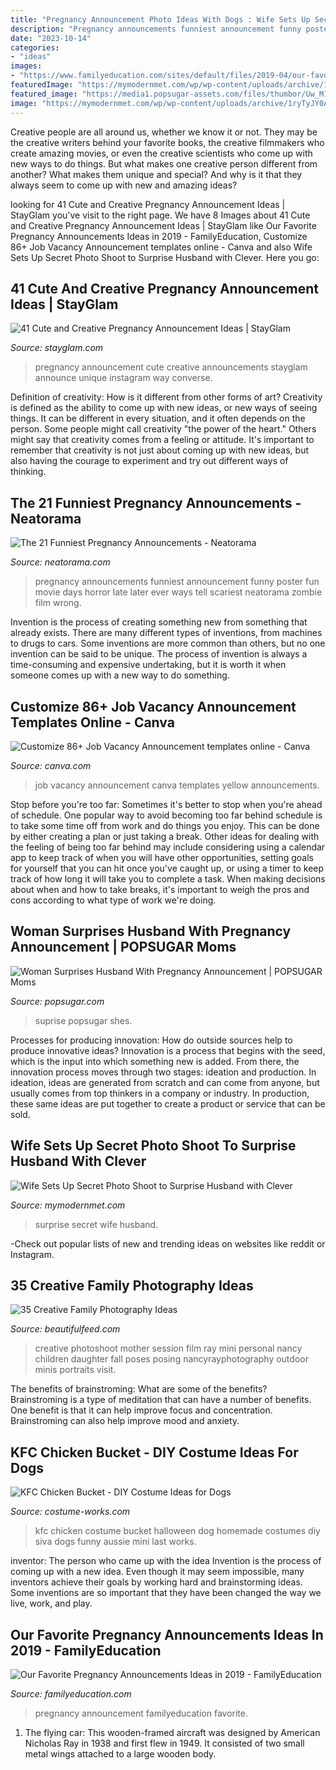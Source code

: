 ```yaml
---
title: "Pregnancy Announcement Photo Ideas With Dogs : Wife Sets Up Secret Photo Shoot To Surprise Husband With Clever"
description: "Pregnancy announcements funniest announcement funny poster fun movie days horror late later ever ways tell scariest neatorama zombie film wrong"
date: "2023-10-14"
categories:
- "ideas"
images:
- "https://www.familyeducation.com/sites/default/files/2019-04/our-favorite-pregnancy-announcement-ideas-of-2019_feature.jpg"
featuredImage: "https://mymodernmet.com/wp/wp-content/uploads/archive/1ryTyJY0AClRKW4qGgJQ_samanthaboos3.jpg"
featured_image: "https://media1.popsugar-assets.com/files/thumbor/Uw_M1Al7KuvJt4jiKLFyTjaQ-IU/fit-in/1024x1024/filters:format_auto-!!-:strip_icc-!!-/2017/08/21/773/n/24155406/0bf1e95a599b198c9ac360.65618306_edit_img_cover_file_16442351_1503335206/i/Woman-Surprises-Husband-Pregnancy-Announcement.jpg"
image: "https://mymodernmet.com/wp/wp-content/uploads/archive/1ryTyJY0AClRKW4qGgJQ_samanthaboos3.jpg"
---
```



Creative people are all around us, whether we know it or not. They may be the creative writers behind your favorite books, the creative filmmakers who create amazing movies, or even the creative scientists who come up with new ways to do things. But what makes one creative person different from another? What makes them unique and special? And why is it that they always seem to come up with new and amazing ideas?

	

		
looking for 41 Cute and Creative Pregnancy Announcement Ideas | StayGlam you've visit to the right page. We have 8 Images about 41 Cute and Creative Pregnancy Announcement Ideas | StayGlam like Our Favorite Pregnancy Announcements Ideas in 2019 - FamilyEducation, Customize 86+ Job Vacancy Announcement templates online - Canva and also Wife Sets Up Secret Photo Shoot to Surprise Husband with Clever. Here you go:
		
    
## 41 Cute And Creative Pregnancy Announcement Ideas | StayGlam

<img loading=lazy src="https://stayglam.com/wp-content/uploads/2017/02/Cute-and-Creative-Pregnancy-Announcement-Ideas.jpg" onerror="this.onerror=null;this.src='https://tse4.mm.bing.net/th?id=OIP.IOqulE2sFc6zIT2vQHDDlwHaEf&amp;pid=15.1';" alt="41 Cute and Creative Pregnancy Announcement Ideas | StayGlam">

_Source: stayglam.com_

>pregnancy announcement cute creative announcements stayglam announce unique instagram way converse. 

	

Definition of creativity: How is it different from other forms of art?
Creativity is defined as the ability to come up with new ideas, or new ways of seeing things. It can be different in every situation, and it often depends on the person. Some people might call creativity "the power of the heart." Others might say that creativity comes from a feeling or attitude. It's important to remember that creativity is not just about coming up with new ideas, but also having the courage to experiment and try out different ways of thinking.

    
## The 21 Funniest Pregnancy Announcements - Neatorama

<img loading=lazy src="http://uploads.neatorama.com/images/posts/66/76/76066/1411648444-1.jpg" onerror="this.onerror=null;this.src='https://tse1.mm.bing.net/th?id=OIP.-a7Ggz71BOZ88J2xb9cv4AHaLC&amp;pid=15.1';" alt="The 21 Funniest Pregnancy Announcements - Neatorama">

_Source: neatorama.com_

>pregnancy announcements funniest announcement funny poster fun movie days horror late later ever ways tell scariest neatorama zombie film wrong. 

	

Invention is the process of creating something new from something that already exists. There are many different types of inventions, from machines to drugs to cars. Some inventions are more common than others, but no one invention can be said to be unique. The process of invention is always a time-consuming and expensive undertaking, but it is worth it when someone comes up with a new way to do something.

    
## Customize 86+ Job Vacancy Announcement Templates Online - Canva

<img loading=lazy src="https://marketplace.canva.com/MACQCFXWMxU/2/0/thumbnail_large/canva-black-yellow-working-man-job-vacancy-announcement-MACQCFXWMxU.jpg" onerror="this.onerror=null;this.src='https://tse2.mm.bing.net/th?id=OIP.L0wy3qnosd_DpMgHaoZhPAAAAA&amp;pid=15.1';" alt="Customize 86+ Job Vacancy Announcement templates online - Canva">

_Source: canva.com_

>job vacancy announcement canva templates yellow announcements. 

	

Stop before you're too far: Sometimes it's better to stop when you're ahead of schedule.
One popular way to avoid becoming too far behind schedule is to take some time off from work and do things you enjoy. This can be done by either creating a plan or just taking a break. Other ideas for dealing with the feeling of being too far behind may include considering using a calendar app to keep track of when you will have other opportunities, setting goals for yourself that you can hit once you've caught up, or using a timer to keep track of how long it will take you to complete a task. When making decisions about when and how to take breaks, it's important to weigh the pros and cons according to what type of work we're doing.

    
## Woman Surprises Husband With Pregnancy Announcement | POPSUGAR Moms

<img loading=lazy src="https://media1.popsugar-assets.com/files/thumbor/Uw_M1Al7KuvJt4jiKLFyTjaQ-IU/fit-in/1024x1024/filters:format_auto-!!-:strip_icc-!!-/2017/08/21/773/n/24155406/0bf1e95a599b198c9ac360.65618306_edit_img_cover_file_16442351_1503335206/i/Woman-Surprises-Husband-Pregnancy-Announcement.jpg" onerror="this.onerror=null;this.src='https://tse3.mm.bing.net/th?id=OIP.xh1kIjTEB-T-hTsk2AIcnAHaLG&amp;pid=15.1';" alt="Woman Surprises Husband With Pregnancy Announcement | POPSUGAR Moms">

_Source: popsugar.com_

>suprise popsugar shes. 

	

Processes for producing innovation: How do outside sources help to produce innovative ideas?
Innovation is a process that begins with the seed, which is the input into which something new is added. From there, the innovation process moves through two stages: ideation and production. In ideation, ideas are generated from scratch and can come from anyone, but usually comes from top thinkers in a company or industry. In production, these same ideas are put together to create a product or service that can be sold.

    
## Wife Sets Up Secret Photo Shoot To Surprise Husband With Clever

<img loading=lazy src="https://mymodernmet.com/wp/wp-content/uploads/archive/1ryTyJY0AClRKW4qGgJQ_samanthaboos3.jpg" onerror="this.onerror=null;this.src='https://tse1.mm.bing.net/th?id=OIP.XrEtkVEigpb_HE1Xz2vOKAHaKX&amp;pid=15.1';" alt="Wife Sets Up Secret Photo Shoot to Surprise Husband with Clever">

_Source: mymodernmet.com_

>surprise secret wife husband. 

	

-Check out popular lists of new and trending ideas on websites like reddit or Instagram.

    
## 35 Creative Family Photography Ideas

<img loading=lazy src="http://www.beautifulfeed.com/wp-content/uploads/2017/04/Creative-Family-Photography-Ideas-10.jpg" onerror="this.onerror=null;this.src='https://tse4.mm.bing.net/th?id=OIP.EMqTgEgTxu4DCJUDCLd86wHaJ3&amp;pid=15.1';" alt="35 Creative Family Photography Ideas">

_Source: beautifulfeed.com_

>creative photoshoot mother session film ray mini personal nancy children daughter fall poses posing nancyrayphotography outdoor minis portraits visit. 

	

The benefits of brainstroming: What are some of the benefits?
Brainstroming is a type of meditation that can have a number of benefits. One benefit is that it can help improve focus and concentration. Brainstroming can also help improve mood and anxiety.

    
## KFC Chicken Bucket - DIY Costume Ideas For Dogs

<img loading=lazy src="http://photos.costume-works.com/full/kfc_chicken_bucket.jpg" onerror="this.onerror=null;this.src='https://tse3.mm.bing.net/th?id=OIP.pEiDUmvW8Bz9CUjlt3qH0gHaKL&amp;pid=15.1';" alt="KFC Chicken Bucket - DIY Costume Ideas for Dogs">

_Source: costume-works.com_

>kfc chicken costume bucket halloween dog homemade costumes diy siva dogs funny aussie mini last works. 

	

inventor: The person who came up with the idea
Invention is the process of coming up with a new idea. Even though it may seem impossible, many inventors achieve their goals by working hard and brainstorming ideas. Some inventions are so important that they have been changed the way we live, work, and play.

    
## Our Favorite Pregnancy Announcements Ideas In 2019 - FamilyEducation

<img loading=lazy src="https://www.familyeducation.com/sites/default/files/2019-04/our-favorite-pregnancy-announcement-ideas-of-2019_feature.jpg" onerror="this.onerror=null;this.src='https://tse3.mm.bing.net/th?id=OIP.jDjz02LkO8PggksKrG0Z-QHaE8&amp;pid=15.1';" alt="Our Favorite Pregnancy Announcements Ideas in 2019 - FamilyEducation">

_Source: familyeducation.com_

>pregnancy announcement familyeducation favorite. 

	

1. The flying car: This wooden-framed aircraft was designed by American Nicholas Ray in 1938 and first flew in 1949. It consisted of two small metal wings attached to a large wooden body.


